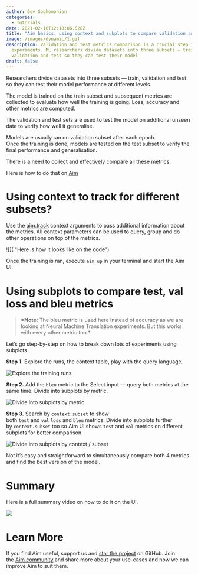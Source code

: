 ```yaml
---
author: Gev Soghomonian
categories:
  - Tutorials
date: 2021-02-16T12:18:06.528Z
title: "Aim basics: using context and subplots to compare validation and test metrics"
image: /images/dynamic/1.gif
description: Validation and test metrics comparison is a crucial step in ML
  experiments. ML researchers divide datasets into three subsets — train,
  validation and test so they can test their model
draft: false
---
```



Researchers divide datasets into three subsets — train, validation and test so they can test their model performance at different levels.

The model is trained on the train subset and subsequent metrics are collected to evaluate how well the training is going. Loss, accuracy and other metrics are computed.

The validation and test sets are used to test the model on additional unseen data to verify how well it generalise.

Models are usually ran on validation subset after each epoch.\
Once the training is done, models are tested on the test subset to verify the final performance and generalisation.

There is a need to collect and effectively compare all these metrics.

Here is how to do that on [Aim](https://github.com/aimhubio/aim)

# Using context to track for different subsets?

Use the [aim.track](https://github.com/aimhubio/aim#track) context arguments to pass additional information about the metrics. All context parameters can be used to query, group and do other operations on top of the metrics.

![](<script src="https://gist.github.com/SGevorg/e08524b3538d3f71d14bf1857a7bc6e9.js"></script> "Here is how it looks like on the code")

Once the training is ran, execute `aim up` in your terminal and start the Aim UI.

# Using subplots to compare test, val loss and bleu metrics

> **\*Note:** The bleu metric is used here instead of accuracy as we are looking at Neural Machine Translation experiments. But this works with every other metric too.*

Let’s go step-by-step on how to break down lots of experiments using subplots.

**Step 1.** Explore the runs, the context table, play with the query language.

![](/images/dynamic/1_tfc_fuc-axk07z3-a7jsmg.gif "Explore the training runs")

**Step 2.** Add the `bleu` metric to the Select input — query both metrics at the same time. Divide into subplots by metric.

![](https://miro.medium.com/max/1400/1*BQK8qGoG3v4KMpssvzC0hw.gif "Divide into subplots by metric")

**Step 3.** Search by `context.subset` to show both `test` and `val` `loss` and `bleu` metrics. Divide into subplots further by `context.subset` too so Aim UI shows `test` and `val` metrics on different subplots for better comparison.

![](https://miro.medium.com/max/1400/1*fSm2PyNwbcBaAoZceq6Qsw.gif "Divide into subplots by context / subset")

Not it’s easy and straightforward to simultaneously compare both 4 metrics and find the best version of the model.

# Summary



Here is a full summary video on how to do it on the UI.

![](https://www.youtube.com/watch?v=DGI8S7SUfEk)

# Learn More

If you find Aim useful, support us and [star the project](https://github.com/aimhubio/aim) on GitHub. Join the [Aim community](https://slack.aimstack.io/) and share more about your use-cases and how we can improve Aim to suit them.